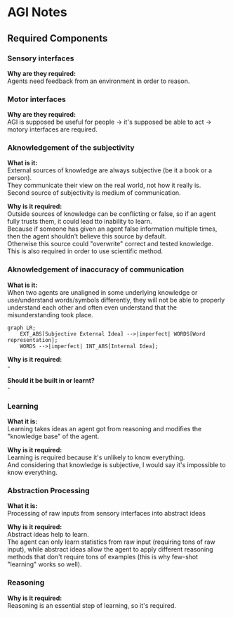 # AGI Notes

## Required Components

### Sensory interfaces
**Why are they required:**  
Agents need feedback from an environment in order to reason. 

### Motor interfaces
**Why are they required:**  
AGI is supposed be useful for people -> it's supposed be able to act -> motory interfaces are required.


### Aknowledgement of the subjectivity
**What is it:**  
External sources of knowledge are always subjective (be it a book or a person).  
They communicate their view on the real world, not how it really is.   
Second source of subjectivity is medium of communication.   

**Why is it required:**  
Outside sources of knowledge can be conflicting or false, so if an agent fully trusts them, it could lead tto inability to learn.  
Because if someone has given an agent false information multiple times, then the agent shouldn't believe this source by default.  
Otherwise this source could "overwrite" correct and tested knowledge.   
This is also required in order to use scientific method.  

### Aknowledgement of inaccuracy of communication
**What is it:**  
When two agents are unaligned in some underlying knowledge or use/understand words/symbols differently, they will not be able to properly understand each other and often even understand that the misunderstanding took place.  
```mermaid
graph LR;
    EXT_ABS[Subjective External Idea] -->|imperfect| WORDS[Word representation];
    WORDS -->|imperfect| INT_ABS[Internal Idea];
```

**Why is it required:**  
\-

**Should it be built in or learnt?**  
\-

### Learning
**What it is:**  
Learning takes ideas an agent got from reasoning and modifies the "knowledge base" of the agent.

**Why is it required:**  
Learning is required because it's unlikely to know everything.  
And considering that knowledge is subjective, I would say it's impossible to know everything.  

### Abstraction Processing
**What it is:**  
Processing of raw inputs from sensory interfaces into abstract ideas

**Why is it required:**  
Abstract ideas help to learn.   
The agent can only learn statistics from raw input (requiring tons of raw input), while abstract ideas allow the agent to apply different reasoning methods that don't require tons of examples (this is why few-shot "learning" works so well).  

### Reasoning
**Why is it required:**  
Reasoning is an essential step of learning, so it's required.


